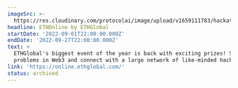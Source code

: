 ```yaml
---
imageSrc: >-
  https://res.cloudinary.com/protocolai/image/upload/v1659111783/hackathons/ethonline-og_Filecoin_IPFS_hackathon_h2lp7d.jpg
headline: ETHOnline by ETHGlobal
startDate: '2022-09-01T22:00:00.000Z'
endDate: '2022-09-27T22:00:00.000Z'
text: >
  ETHGlobal's biggest event of the year is back with exciting prizes! Solve
  problems in Web3 and connect with a large network of like-minded hackers.
link: 'https://online.ethglobal.com/'
status: archived
---
```


